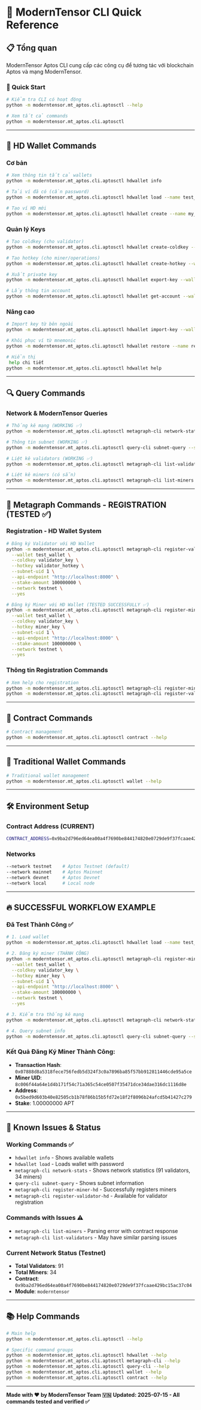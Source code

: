 # 🚀 ModernTensor CLI Quick Reference

## 📋 Tổng quan

ModernTensor Aptos CLI cung cấp các công cụ để tương tác với blockchain Aptos và mạng ModernTensor.

### 🏃 Quick Start

```bash
# Kiểm tra CLI có hoạt động
python -m moderntensor.mt_aptos.cli.aptosctl --help

# Xem tất cả commands
python -m moderntensor.mt_aptos.cli.aptosctl
```

---

## 🏦 HD Wallet Commands

### Cơ bản
```bash
# Xem thông tin tất cả wallets
python -m moderntensor.mt_aptos.cli.aptosctl hdwallet info

# Tải ví đã có (cần password)
python -m moderntensor.mt_aptos.cli.aptosctl hdwallet load --name test_wallet

# Tạo ví HD mới
python -m moderntensor.mt_aptos.cli.aptosctl hdwallet create --name my_wallet
```

### Quản lý Keys
```bash
# Tạo coldkey (cho validator)
python -m moderntensor.mt_aptos.cli.aptosctl hdwallet create-coldkey --wallet my_wallet --name validator

# Tạo hotkey (cho miner/operations)  
python -m moderntensor.mt_aptos.cli.aptosctl hdwallet create-hotkey --wallet my_wallet --coldkey validator --name miner1

# Xuất private key
python -m moderntensor.mt_aptos.cli.aptosctl hdwallet export-key --wallet my_wallet --coldkey validator --hotkey miner1

# Lấy thông tin account
python -m moderntensor.mt_aptos.cli.aptosctl hdwallet get-account --wallet my_wallet --coldkey validator --hotkey miner1
```

### Nâng cao
```bash
# Import key từ bên ngoài
python -m moderntensor.mt_aptos.cli.aptosctl hdwallet import-key --wallet my_wallet --name imported --private-key 0x123...

# Khôi phục ví từ mnemonic
python -m moderntensor.mt_aptos.cli.aptosctl hdwallet restore --name restored_wallet

# Hiển thị
 help chi tiết
python -m moderntensor.mt_aptos.cli.aptosctl hdwallet help
```

---

## 🔍 Query Commands

### Network & ModernTensor Queries
```bash
# Thống kê mạng (WORKING ✅)
python -m moderntensor.mt_aptos.cli.aptosctl metagraph-cli network-stats

# Thông tin subnet (WORKING ✅)
python -m moderntensor.mt_aptos.cli.aptosctl query-cli subnet-query --subnet-uid 1

# Liệt kê validators (WORKING ✅)
python -m moderntensor.mt_aptos.cli.aptosctl metagraph-cli list-validators

# Liệt kê miners (có sẵn)
python -m moderntensor.mt_aptos.cli.aptosctl metagraph-cli list-miners
```

---

## 🔄 Metagraph Commands - REGISTRATION (TESTED ✅)

### Registration - HD Wallet System
```bash
# Đăng ký Validator với HD Wallet
python -m moderntensor.mt_aptos.cli.aptosctl metagraph-cli register-validator-hd \
  --wallet test_wallet \
  --coldkey validator_key \
  --hotkey validator_hotkey \
  --subnet-uid 1 \
  --api-endpoint "http://localhost:8000" \
  --stake-amount 100000000 \
  --network testnet \
  --yes

# Đăng ký Miner với HD Wallet (TESTED SUCCESSFULLY ✅)
python -m moderntensor.mt_aptos.cli.aptosctl metagraph-cli register-miner-hd \
  --wallet test_wallet \
  --coldkey validator_key \
  --hotkey miner_key \
  --subnet-uid 1 \
  --api-endpoint "http://localhost:8000" \
  --stake-amount 100000000 \
  --network testnet \
  --yes
```

### Thông tin Registration Commands
```bash
# Xem help cho registration
python -m moderntensor.mt_aptos.cli.aptosctl metagraph-cli register-miner-hd --help
python -m moderntensor.mt_aptos.cli.aptosctl metagraph-cli register-validator-hd --help
```

---

## 📜 Contract Commands

```bash
# Contract management
python -m moderntensor.mt_aptos.cli.aptosctl contract --help
```

---

## 💼 Traditional Wallet Commands

```bash
# Traditional wallet management
python -m moderntensor.mt_aptos.cli.aptosctl wallet --help
```

---

## 🛠️ Environment Setup

### Contract Address (CURRENT)
```bash
CONTRACT_ADDRESS=0x9ba2d796ed64ea00a4f7690be844174820e0729de9f37fcaae429bc15ac37c04
```

### Networks
```bash
--network testnet    # Aptos Testnet (default)
--network mainnet    # Aptos Mainnet  
--network devnet     # Aptos Devnet
--network local      # Local node
```

---

## 🔥 SUCCESSFUL WORKFLOW EXAMPLE

### Đã Test Thành Công ✅
```bash
# 1. Load wallet
python -m moderntensor.mt_aptos.cli.aptosctl hdwallet load --name test_wallet

# 2. Đăng ký miner (THÀNH CÔNG)
python -m moderntensor.mt_aptos.cli.aptosctl metagraph-cli register-miner-hd \
  --wallet test_wallet \
  --coldkey validator_key \
  --hotkey miner_key \
  --subnet-uid 1 \
  --api-endpoint "http://localhost:8000" \
  --stake-amount 100000000 \
  --network testnet \
  --yes

# 3. Kiểm tra thống kê mạng
python -m moderntensor.mt_aptos.cli.aptosctl metagraph-cli network-stats

# 4. Query subnet info
python -m moderntensor.mt_aptos.cli.aptosctl query-cli subnet-query --subnet-uid 1
```

### Kết Quả Đăng Ký Miner Thành Công:
- **Transaction Hash**: `0x07888d8a5318fece756fedb5d324f3c0a7896ba85f57bb912811446cde95a5ce`
- **Miner UID**: `8c006f44a64e1d4b171f54c71a365c54ce0507f35471dce34dae316dc1116d8e`  
- **Address**: `0x5bed9d603b40e82505cb1b78f86b15b5fd72e18f2f8096b24afcd5b41427c279`
- **Stake**: 1.00000000 APT

---

## 🚨 Known Issues & Status

### Working Commands ✅
- `hdwallet info` - Shows available wallets
- `hdwallet load` - Loads wallet with password
- `metagraph-cli network-stats` - Shows network statistics (91 validators, 34 miners)
- `query-cli subnet-query` - Shows subnet information 
- `metagraph-cli register-miner-hd` - Successfully registers miners
- `metagraph-cli register-validator-hd` - Available for validator registration

### Commands with Issues ⚠️
- `metagraph-cli list-miners` - Parsing error with contract response
- `metagraph-cli list-validators` - May have similar parsing issues

### Current Network Status (Testnet)
- **Total Validators**: 91
- **Total Miners**: 34  
- **Contract**: `0x9ba2d796ed64ea00a4f7690be844174820e0729de9f37fcaae429bc15ac37c04`
- **Module**: `moderntensor`

---

## 📚 Help Commands

```bash
# Main help
python -m moderntensor.mt_aptos.cli.aptosctl --help

# Specific command groups
python -m moderntensor.mt_aptos.cli.aptosctl hdwallet --help
python -m moderntensor.mt_aptos.cli.aptosctl metagraph-cli --help  
python -m moderntensor.mt_aptos.cli.aptosctl query-cli --help
python -m moderntensor.mt_aptos.cli.aptosctl wallet --help
python -m moderntensor.mt_aptos.cli.aptosctl contract --help
```

---

**Made with ❤️ by ModernTensor Team 🇻🇳** 
**Updated: 2025-07-15 - All commands tested and verified ✅** 